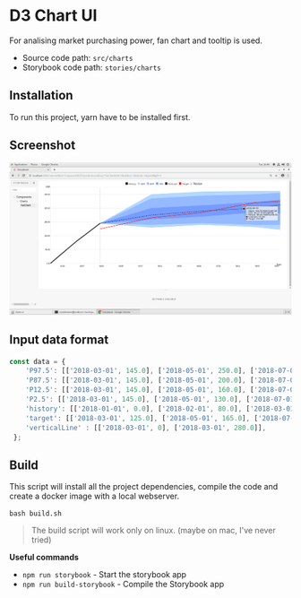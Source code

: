 # D3 Chart UI
For analising market purchasing power, fan chart and tooltip is used.
* Source code path: `src/charts`
* Storybook code path: `stories/charts`

## Installation

To run this project, yarn have to be installed first.

## Screenshot
![alt text](https://github.com/crystalmanner/react-d3-tooltip-project/blob/master/screenshot/Screenshot.png)

## Input data format
```typescript
const data = {
    'P97.5': [['2018-03-01', 145.0], ['2018-05-01', 250.0], ['2018-07-01', 260.0], ['2018-09-01', 262.0], ['2018-10-01', 262.0]],
    'P87.5': [['2018-03-01', 145.0], ['2018-05-01', 200.0], ['2018-07-01', 210.0], ['2018-09-01', 222.0], ['2018-10-01', 230.0]],
    'P12.5': [['2018-03-01', 145.0], ['2018-05-01', 160.0], ['2018-07-01', 170.0], ['2018-09-01', 185.0], ['2018-10-01', 182.0]],
    'P2.5': [['2018-03-01', 145.0], ['2018-05-01', 130.0], ['2018-07-01', 140.0], ['2018-09-01', 132.0], ['2018-10-01', 122.0]],
    'history': [['2018-01-01', 0.0], ['2018-02-01', 80.0], ['2018-03-01', 145.0], ['2018-05-01', 175.0], ['2018-07-01', 190.0], ['2018-09-01', 200.0], ['2018-10-01', 212.0]],
    'target': [['2018-03-01', 125.0], ['2018-05-01', 165.0], ['2018-07-01', 185.0], ['2018-09-01', 220.0], ['2018-10-01', 225.0]],
    'verticalLine' : [['2018-03-01', 0], ['2018-03-01', 280.0]],
 };
```

## Build
This script will install all the project dependencies, compile the code and create a docker image with a local webserver.

    bash build.sh

> The build script will work only on linux. (maybe on mac, I've never tried)

**Useful commands**
- `npm run storybook` - Start the storybook app
- `npm run build-storybook` - Compile the Storybook app
